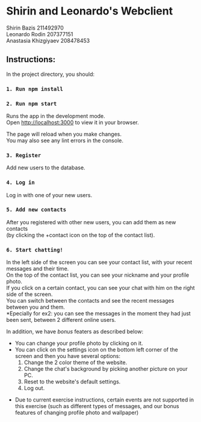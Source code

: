 # Shirin and Leonardo's Webclient
Shirin Bazis 211492970\
Leonardo Rodin 207377151\
Anastasia Khizgiyaev 208478453

## Instructions:

In the project directory, you should:

### `1. Run npm install`


### `2. Run npm start`

Runs the app in the development mode.\
Open [http://localhost:3000](http://localhost:3000) to view it in your browser.

The page will reload when you make changes.\
You may also see any lint errors in the console.


### `3. Register`

Add new users to the database.

### `4. Log in`

Log in with one of your new users.

### `5. Add new contacts`

After you registered with other new users, you can add them as new contacts\
(by clicking the +contact icon on the top of the contact list).

### `6. Start chatting!`

In the left side of the screen you can see your contact list, with your recent messages and their time.\
On the top of the contact list, you can see your nickname and your profile photo.\
If you click on a certain contact, you can see your chat with him on the right side of the screen.\
You can switch between the contacts and see the recent messages between you and them.\
*Epecially for ex2: you can see the messages in the moment they had just been sent, between 2 different online users.

In addition, we have *bonus* featers as described below:
- You can change your profile photo by clicking on it.
- You can click on the settings icon on the bottom left corner of the screen and then you have several options:
   1. Change the 2 color theme of the website.
   2. Change the chat's background by picking another picture on your PC.
   3. Reset to the website's default settings.
   4. Log out.
 
 * Due to current exercise instructions, certain events are not supported in this exercise (such as different types of messages, and our bonus features of changing profile photo and wallpaper)





